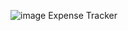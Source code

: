 ![image](https://user-images.githubusercontent.com/75163189/140783058-5688e28c-5b9f-429c-bc72-e56f8f688514.png)
Expense Tracker
